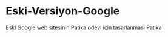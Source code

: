 # Eski-Versiyon-Google
Eski Google web sitesinin Patika ödevi için tasarlanması
<a href="https://patika.dev.com">Patika</a>
